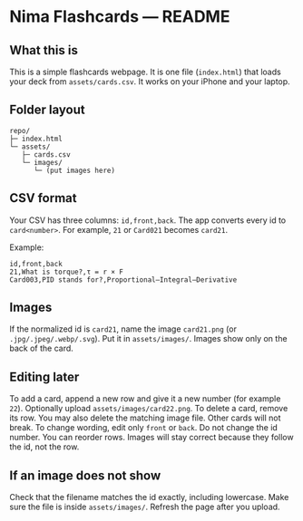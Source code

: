 # Nima Flashcards — README

## What this is
This is a simple flashcards webpage. It is one file (`index.html`) that loads your deck from `assets/cards.csv`. It works on your iPhone and your laptop.

## Folder layout
```
repo/
├─ index.html
└─ assets/
   ├─ cards.csv
   └─ images/
      └─ (put images here)
```

## CSV format
Your CSV has three columns: `id,front,back`.
The app converts every id to `card<number>`. For example, `21` or `Card021` becomes `card21`.

Example:
```
id,front,back
21,What is torque?,τ = r × F
Card003,PID stands for?,Proportional–Integral–Derivative
```

## Images
If the normalized id is `card21`, name the image `card21.png` (or `.jpg/.jpeg/.webp/.svg`). Put it in `assets/images/`.
Images show only on the back of the card.

## Editing later
To add a card, append a new row and give it a new number (for example `22`). Optionally upload `assets/images/card22.png`.
To delete a card, remove its row. You may also delete the matching image file. Other cards will not break.
To change wording, edit only `front` or `back`. Do not change the id number.
You can reorder rows. Images will stay correct because they follow the id, not the row.

## If an image does not show
Check that the filename matches the id exactly, including lowercase. Make sure the file is inside `assets/images/`. Refresh the page after you upload.

